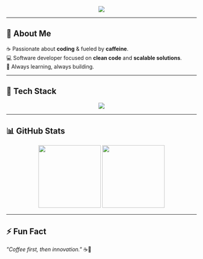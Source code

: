 <!-- Banner -->
<p align="center">
  <img src="https://capsule-render.vercel.app/api?type=rect&color=0:4C2A1E,100:2C1A12&height=100&section=header&text=☕%20ZCoffeeCore%20💻&fontColor=ffffff&fontSize=40&animation=fadeIn" />
</p>

---

## 👋 About Me  
☕ Passionate about **coding** & fueled by **caffeine**.  
💻 Software developer focused on **clean code** and **scalable solutions**.  
🚀 Always learning, always building.  

---

## 🔧 Tech Stack
<!--LANGUAGES_START-->
<p align="center">
  <img src="https://skillicons.dev/icons?i=java,js,react&theme=dark" />
</p>
<!--LANGUAGES_END-->

---

## 📊 GitHub Stats  
<p align="center">
  <img src="https://github-readme-stats.vercel.app/api?username=ZCoffeeCore&show_icons=true&theme=tokyonight" height="165" />
  <img src="https://github-readme-stats.vercel.app/api/top-langs/?username=ZCoffeeCore&layout=compact&theme=tokyonight" height="165" />
</p>

---

## ⚡ Fun Fact  
*"Coffee first, then innovation."* ☕🚀  
